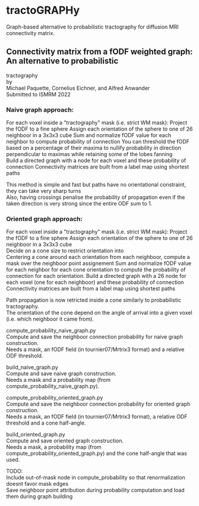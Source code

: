 # tractoGRAPHy  
Graph-based alternative to probabilistic tractography for diffusion MRI connectivity matrix.  


## Connectivity matrix from a fODF weighted graph: An alternative to probabilistic
tractography  
by  
Michael Paquette, Cornelius Eichner, and Alfred Anwander  
Submitted to ISMRM 2022  


### Naive graph approach:  
For each voxel inside a "tractography" mask (i.e. strict WM mask):
	Project the fODF to a fine sphere
	Assign each orientation of the sphere to one of 26 neighboor in a 3x3x3 cube
	Sum and normalize fODF value for each neighbor to compute probability of connection
	You can threshold the fODF based on a percentage of their maxima to nullify probability in direction perpendicular to maximas while retaining some of the lobes fanning  
Build a directed graph with a node for each voxel and these probability of connection
Connectivity matrices are built from a label map using shortest paths

This method is simple and fast but paths have no orientational constraint, they can take very sharp turns  
Also, having crossings penalise the probability of propagation even if the taken direction is very strong since the entire ODF sum to 1.


### Oriented graph approach:
For each voxel inside a "tractography" mask (i.e. strict WM mask):
	Project the fODF to a fine sphere 
	Assign each orientation of the sphere to one of 26 neighboor in a 3x3x3 cube  
	Decide on a cone size to restrict orientation into  
	Centering a cone around each orientation from each neighboor, compute a mask over the neighboor point assignement
	Sum and normalize fODF value for each neighbor for each cone orientation to compute the probability of connection for each orientation.
Build a directed graph with a 26 node for each voxel (one for each neighboor) and these probability of connection
Connectivity matrices are built from a label map using shortest paths

Path propagation is now retricted inside a cone similarly to probabilistic tractography.  
The orientation of the cone depend on the angle of arrival into a given voxel (i.e. which neighboor it came from).



compute_probability_naive_graph.py  
Compute and save the neighboor connection probability for naive graph construction.  
Needs a mask, an fODF field (in tournier07/Mrtrix3 format) and a relative ODF threshold.  

build_naive_graph.py  
Compute and save naive graph construction.  
Needs a mask and a probability map (from compute_probability_naive_graph.py).  

compute_probability_oriented_graph.py  
Compute and save the neighboor connection probability for oriented graph construction.  
Needs a mask, an fODF field (in tournier07/Mrtrix3 format), a relative ODF threshold and a cone half-angle.  

build_oriented_graph.py  
Compute and save oriented graph construction.  
Needs a mask, a probability map (from compute_probability_oriented_graph.py) and the cone half-angle that was used.  





TODO:  
	Include out-of-mask node in compute_probability so that renormalization doesnt favor mask edges  
	Save neighboor point attribution during probability computation and load them during graph building  





